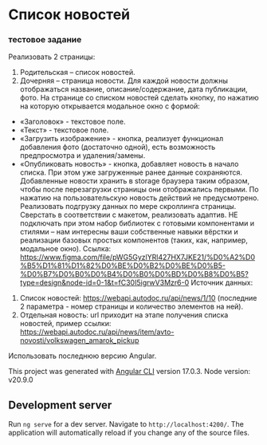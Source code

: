 # Список новостей
### тестовое задание

Реализовать 2 страницы:
1. Родительская – список новостей.
2. Дочерняя – страница новости.
Для каждой новости должны отображаться название, описание/содержание, дата публикации, фото.
На странице со списком новостей сделать кнопку, по нажатию на которую открывается модальное окно с формой:
* «Заголовок» - текстовое поле.
* «Текст» - текстовое поле.
* «Загрузить изображение» - кнопка, реализует функционал добавления фото (достаточно одной), есть возможность предпросмотра и удаления/замены.
* «Опубликовать новость» - кнопка, добавляет новость в начало списка. При этом уже загруженные ранее данные сохраняются.
Добавленные новости хранить в storage браузера таким образом, чтобы после перезагрузки страницы они отображались первыми. По нажатию на пользовательскую новость действий не предусмотрено.
Реализовать подгрузку данных по мере скроллинга страницы.
Сверстать в соответствии с макетом, реализовать адаптив. НЕ подключать при этом набор библиотек с готовыми компонентами и стилями – нам интересны ваши собственные навыки вёрстки и реализации базовых простых компонентов (таких, как, например, модальное окно).
Ссылка: https://www.figma.com/file/pWG5GyzlYRl427HX7JKE21/%D0%A2%D0%B5%D1%81%D1%82%D0%BE%D0%B2%D0%BE%D0%B5-%D0%B7%D0%B0%D0%B4%D0%B0%D0%BD%D0%B8%D0%B5?type=design&node-id=0-1&t=fC30I5igrwV3Mzr6-0
Источник данных:
1. Список новостей: https://webapi.autodoc.ru/api/news/1/10 (последние 2 параметра - номер страницы и количество элементов на ней).
2. Отдельная новость: url приходит на этапе получения списка новостей, пример ссылки:
https://webapi.autodoc.ru/api/news/item/avto-novosti/volkswagen_amarok_pickup

Использовать последнюю версию Angular.

This project was generated with [Angular CLI](https://github.com/angular/angular-cli) version 17.0.3.
Node version: v20.9.0

## Development server

Run `ng serve` for a dev server. Navigate to `http://localhost:4200/`. The application will automatically reload if you change any of the source files.
